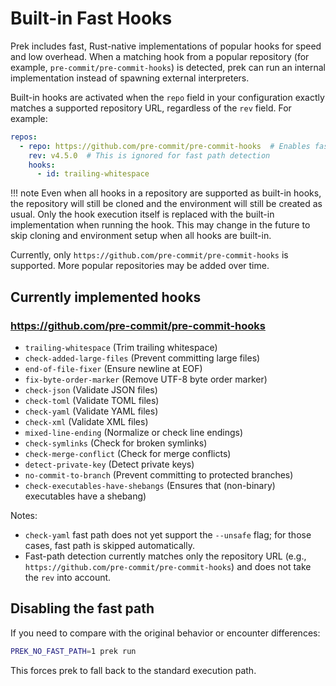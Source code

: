 # Built-in Fast Hooks

Prek includes fast, Rust-native implementations of popular hooks for speed and low overhead. When a matching hook from a popular repository (for example, `pre-commit/pre-commit-hooks`) is detected, prek can run an internal implementation instead of spawning external interpreters.

Built-in hooks are activated when the `repo` field in your configuration exactly matches a supported repository URL, regardless of the `rev` field. For example:

```yaml
repos:
  - repo: https://github.com/pre-commit/pre-commit-hooks  # Enables fast path
    rev: v4.5.0  # This is ignored for fast path detection
    hooks:
      - id: trailing-whitespace
```

!!! note
    Even when all hooks in a repository are supported as built-in hooks, the repository will still be cloned and the environment will still be created as usual.
    Only the hook execution itself is replaced with the built-in implementation when running the hook.
    This may change in the future to skip cloning and environment setup when all hooks are built-in.

Currently, only `https://github.com/pre-commit/pre-commit-hooks` is supported. More popular repositories may be added over time.

## Currently implemented hooks

### <https://github.com/pre-commit/pre-commit-hooks>

- `trailing-whitespace` (Trim trailing whitespace)
- `check-added-large-files` (Prevent committing large files)
- `end-of-file-fixer` (Ensure newline at EOF)
- `fix-byte-order-marker` (Remove UTF-8 byte order marker)
- `check-json` (Validate JSON files)
- `check-toml` (Validate TOML files)
- `check-yaml` (Validate YAML files)
- `check-xml` (Validate XML files)
- `mixed-line-ending` (Normalize or check line endings)
- `check-symlinks` (Check for broken symlinks)
- `check-merge-conflict` (Check for merge conflicts)
- `detect-private-key` (Detect private keys)
- `no-commit-to-branch` (Prevent committing to protected branches)
- `check-executables-have-shebangs` (Ensures that (non-binary) executables have a shebang)

Notes:

- `check-yaml` fast path does not yet support the `--unsafe` flag; for those cases, fast path is skipped automatically.
- Fast-path detection currently matches only the repository URL (e.g., `https://github.com/pre-commit/pre-commit-hooks`) and does not take the `rev` into account.

## Disabling the fast path

If you need to compare with the original behavior or encounter differences:

```bash
PREK_NO_FAST_PATH=1 prek run
```

This forces prek to fall back to the standard execution path.
